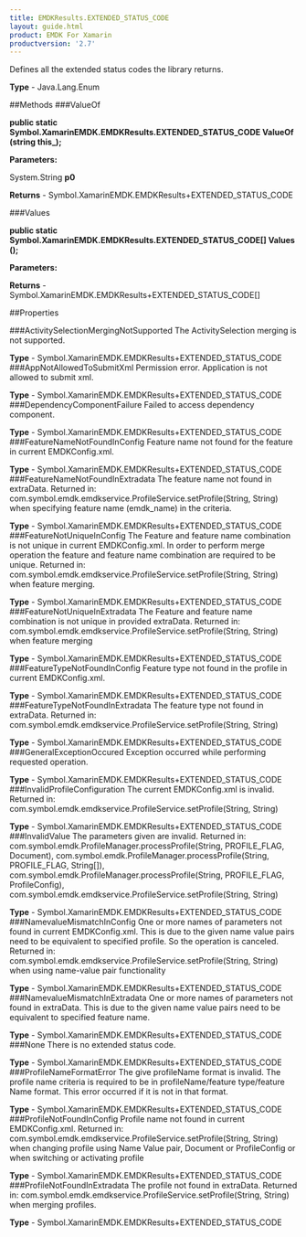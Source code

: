 ```yaml
---
title: EMDKResults.EXTENDED_STATUS_CODE
layout: guide.html
product: EMDK For Xamarin 
productversion: '2.7' 
---
```

Defines all the extended status codes the library returns.

**Type** - Java.Lang.Enum

##Methods
###ValueOf

**public static Symbol.XamarinEMDK.EMDKResults.EXTENDED_STATUS_CODE ValueOf (string this_);**


        

**Parameters:**

System.String **p0** 

**Returns** - Symbol.XamarinEMDK.EMDKResults+EXTENDED_STATUS_CODE

###Values

**public static Symbol.XamarinEMDK.EMDKResults.EXTENDED_STATUS_CODE[] Values ();**


        

**Parameters:**

**Returns** - Symbol.XamarinEMDK.EMDKResults+EXTENDED_STATUS_CODE[]

##Properties

###ActivitySelectionMergingNotSupported
The ActivitySelection merging is not supported.

**Type** - Symbol.XamarinEMDK.EMDKResults+EXTENDED_STATUS_CODE
###AppNotAllowedToSubmitXml
Permission error. Application is not allowed to submit xml.

**Type** - Symbol.XamarinEMDK.EMDKResults+EXTENDED_STATUS_CODE
###DependencyComponentFailure
Failed to access dependency component.

**Type** - Symbol.XamarinEMDK.EMDKResults+EXTENDED_STATUS_CODE
###FeatureNameNotFoundInConfig
Feature name not found for the feature in current EMDKConfig.xml.

**Type** - Symbol.XamarinEMDK.EMDKResults+EXTENDED_STATUS_CODE
###FeatureNameNotFoundInExtradata
The feature name not found in extraData. Returned in: com.symbol.emdk.emdkservice.ProfileService.setProfile(String, String) when specifying feature name (emdk_name) in the criteria.

**Type** - Symbol.XamarinEMDK.EMDKResults+EXTENDED_STATUS_CODE
###FeatureNotUniqueInConfig
The Feature and feature name combination is not unique in current EMDKConfig.xml. In order to perform merge operation the feature and feature name combination are required to be unique. Returned in: com.symbol.emdk.emdkservice.ProfileService.setProfile(String, String) when feature merging.

**Type** - Symbol.XamarinEMDK.EMDKResults+EXTENDED_STATUS_CODE
###FeatureNotUniqueInExtradata
The Feature and feature name combination is not unique in provided extraData. Returned in: com.symbol.emdk.emdkservice.ProfileService.setProfile(String, String) when feature merging
      

**Type** - Symbol.XamarinEMDK.EMDKResults+EXTENDED_STATUS_CODE
###FeatureTypeNotFoundInConfig
Feature type not found in the profile in current EMDKConfig.xml.

**Type** - Symbol.XamarinEMDK.EMDKResults+EXTENDED_STATUS_CODE
###FeatureTypeNotFoundInExtradata
The feature type not found in extraData. Returned in: com.symbol.emdk.emdkservice.ProfileService.setProfile(String, String)

**Type** - Symbol.XamarinEMDK.EMDKResults+EXTENDED_STATUS_CODE
###GeneralExceptionOccured
Exception occurred while performing requested operation.

**Type** - Symbol.XamarinEMDK.EMDKResults+EXTENDED_STATUS_CODE
###InvalidProfileConfiguration
The current EMDKConfig.xml is invalid. Returned in: com.symbol.emdk.emdkservice.ProfileService.setProfile(String, String)

**Type** - Symbol.XamarinEMDK.EMDKResults+EXTENDED_STATUS_CODE
###InvalidValue
The parameters given are invalid. Returned in:
com.symbol.emdk.ProfileManager.processProfile(String, PROFILE_FLAG, Document), 
com.symbol.emdk.ProfileManager.processProfile(String, PROFILE_FLAG, String[]), 
com.symbol.emdk.ProfileManager.processProfile(String, PROFILE_FLAG, ProfileConfig), 
com.symbol.emdk.emdkservice.ProfileService.setProfile(String, String)

**Type** - Symbol.XamarinEMDK.EMDKResults+EXTENDED_STATUS_CODE
###NamevalueMismatchInConfig
One or more names of parameters not found in current EMDKConfig.xml. This is due to the given name value pairs need to be equivalent to specified profile. So the operation is canceled. Returned in: com.symbol.emdk.emdkservice.ProfileService.setProfile(String, String) when using name-value pair functionality

**Type** - Symbol.XamarinEMDK.EMDKResults+EXTENDED_STATUS_CODE
###NamevalueMismatchInExtradata
One or more names of parameters not found in extraData. This is due to the given name value pairs need to be equivalent to specified feature name.

**Type** - Symbol.XamarinEMDK.EMDKResults+EXTENDED_STATUS_CODE
###None
There is no extended status code.

**Type** - Symbol.XamarinEMDK.EMDKResults+EXTENDED_STATUS_CODE
###ProfileNameFormatError
The give profileName format is invalid. The profile name criteria is required to be in profileName/feature type/feature Name format. This error occurred if it is not in that format.

**Type** - Symbol.XamarinEMDK.EMDKResults+EXTENDED_STATUS_CODE
###ProfileNotFoundInConfig
Profile name not found in current EMDKConfig.xml. Returned in: com.symbol.emdk.emdkservice.ProfileService.setProfile(String, String) when changing profile using Name Value pair, Document or ProfileConfig or when switching or activating profile

**Type** - Symbol.XamarinEMDK.EMDKResults+EXTENDED_STATUS_CODE
###ProfileNotFoundInExtradata
The profile not found in extraData. Returned in: com.symbol.emdk.emdkservice.ProfileService.setProfile(String, String) when merging profiles.

**Type** - Symbol.XamarinEMDK.EMDKResults+EXTENDED_STATUS_CODE

